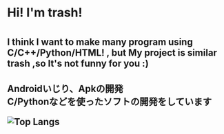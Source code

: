 <link rel="preconnect" href="https://fonts.googleapis.com">
<link rel="preconnect" href="https://fonts.gstatic.com" crossorigin>
<link href="https://fonts.googleapis.com/css2?family=RocknRoll+One&display=swap" rel="stylesheet">

<h1>Hi! I'm trash!<h1>
<h2>I think I want to make many program using C/C++/Python/HTML! , but My project is similar trash ,so It's not funny for you :)<h2>
<p>Androidいじり、Apkの開発<br>C/Pythonなどを使ったソフトの開発をしています<br></p>

![Top Langs](https://github-readme-stats.vercel.app/api/top-langs/?username=kaepi2022&cache_seconds=1800)
